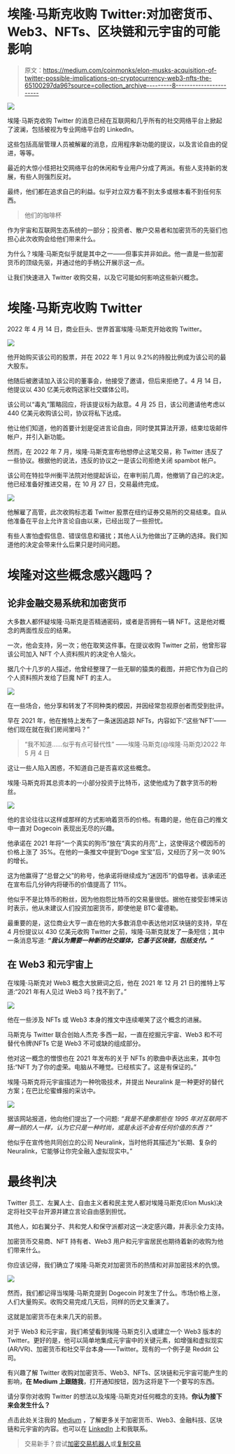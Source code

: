 # 埃隆·马斯克收购 Twitter:对加密货币、Web3、NFTs、区块链和元宇宙的可能影响

> 原文：<https://medium.com/coinmonks/elon-musks-acquisition-of-twitter-possible-implications-on-cryptocurrency-web3-nfts-the-65100297da96?source=collection_archive---------8----------------------->

![](img/3ce16bb2419b33da4f3ddc4fccc97927.png)

埃隆·马斯克收购 Twitter 的消息已经在互联网和几乎所有的社交网络平台上掀起了波澜，包括被视为专业网络平台的 LinkedIn。

这些包括高层管理人员被解雇的消息，应用程序新功能的提议，以及言论自由的促进，等等。

最近的大惊小怪把社交网络平台的休闲和专业用户分成了两派。有些人支持新的发展，有些人则强烈反对。

最终，他们都在追求自己的利益。似乎对立双方看不到太多或根本看不到任何东西。

> 他们的咖啡杯

作为宇宙和互联网生态系统的一部分；投资者、散户交易者和加密货币的先驱们也担心此次收购会给他们带来什么。

为什么？埃隆·马斯克似乎就是其中之一——但事实并非如此。他一直是一些加密货币的顶级先驱，并通过他的手柄公开展示这一点。

让我们快速进入 Twitter 收购交易，以及它可能如何影响这些新兴概念。

# 埃隆·马斯克收购 Twitter

2022 年 4 月 14 日，商业巨头、世界首富埃隆·马斯克开始收购 Twitter。

![](img/725fb9c1226149148e5e32be5a07aa95.png)

他开始购买该公司的股票，并在 2022 年 1 月以 9.2%的持股比例成为该公司的最大股东。

他随后被邀请加入该公司的董事会，他接受了邀请，但后来拒绝了。4 月 14 日，他提议以 430 亿美元收购这家社交媒体公司。

该公司以“毒丸”策略回应，将该提议标为敌意。4 月 25 日，该公司邀请他考虑以 440 亿美元收购该公司，协议将私下达成。

他让他们知道，他的首要计划是促进言论自由，同时使其算法开源，结束垃圾邮件帐户，并引入新功能。

然而，在 2022 年 7 月，埃隆·马斯克宣布他想停止这笔交易，称 Twitter 违反了一些协议。根据他的说法，违反的协议之一是该公司拒绝关闭 spambot 帐户。

该公司在特拉华州衡平法院对他提起诉讼，在审判前几周，他撤销了自己的决定。他已经准备好推进交易，在 10 月 27 日，交易最终完成。

![](img/dc8766b3e07be21a95533bc8d80de3a3.png)

他解雇了高管，此次收购标志着 Twitter 股票在纽约证券交易所的交易结束。自从他准备在平台上允许言论自由以来，已经出现了一些担忧。

有些人害怕虚假信息、错误信息和骚扰；其他人认为他做出了正确的选择。我们知道他的决定会带来什么后果只是时间问题。

# 埃隆对这些概念感兴趣吗？

## 论非金融交易系统和加密货币

大多数人都怀疑埃隆·马斯克是否精通密码，或者是否拥有一辆 NFT。这是他对概念的两面性反应的结果。

一次，他会支持，另一次；他在取笑这件事。在提议收购 Twitter 之前，他曾形容该公司加入 NFT 个人资料照片的决定令人恼火。

据几个十几岁的人描述，他曾经整理了一些无聊的猿类的截图，并把它作为自己的个人资料照片发给了巨魔 NFT 的主人。

![](img/d80fb9f1056232d1602c5ccd4411cea5.png)

在一些场合，他分享和转发了不同种类的模因，并因经常忽视原创者而受到批评。

早在 2021 年，他在推特上发布了一条迷因追踪 NFTs，内容如下:“这些‘NFT’——他们现在就在我们房间里吗？”

> “我不知道……似乎有点可替代性”
> ——埃隆·马斯克(@埃隆·马斯克)2022 年 5 月 4 日

这让一些人陷入困惑，不知道自己是否喜欢这些概念。

埃隆·马斯克将其总资本的一小部分投资于比特币，这使他成为了数字货币的粉丝。

![](img/cb0a4032b53e38f3512859eaab752966.png)

他的言论往往以这样或那样的方式影响着货币的价格。有趣的是，他在自己的推文中一直对 Dogecoin 表现出无尽的兴趣。

他承诺在 2021 年将“一个真实的狗币”放在“真实的月亮”上，这使得这个模因币的价格上涨了 35%。在他的一条推文中提到“Doge 宝宝”后，又经历了另一次 90%的增长。

这为他赢得了“总督之父”的称号，他承诺将继续成为“迷因币”的倡导者。该承诺还在宣布后几分钟内将硬币的价值提高了 11%。

他似乎不是比特币的粉丝，因为他抱怨比特币的交易量很低。据他在接受彭博采访时表示，他从未建议人们投资加密货币，即使他是 BTC·霍德勒。

最重要的是，这位商业大亨一直在他的大多数消息中表达他对区块链的支持，早在 4 月份提议以 430 亿美元收购 Twitter 之前，埃隆·马斯克就发了一条短信；其中一条消息写道: ***“我认为需要一种新的社交媒体，它基于区块链，包括支付。”***

## 在 Web3 和元宇宙上

在埃隆·马斯克对 Web3 概念大放厥词之后，他在 2021 年 12 月 21 日的推特上写道:“2021 年有人见过 Web3 吗？找不到了。”

![](img/d33329aa393a9851731a78818cb09755.png)

他在一些涉及 NFTs 或 Web3 本身的推文中连续嘲笑了这个概念的进展。

马斯克与 Twitter 联合创始人杰克·多西一起，一直在挖掘元宇宙、Web3 和不可替代令牌(NFTs 它是 Web3 不可或缺的组成部分。

他对这一概念的憎恨也在 2021 年发布的关于 NFTs 的歌曲中表达出来，其中包括:“NFT 为了你的虚荣。电脑从不睡觉。已经核实了。这是有保证的。”

埃隆·马斯克将元宇宙描述为一种吮吸技术，并提出 Neuralink 是一种更好的替代方案；在巴比伦蜜蜂报的采访中。

![](img/90c7532161a6e3d21bd8b21b1d0864f5.png)

据该网站报道，他向他们提出了一个问题:
*“我是不是像那些在 1995 年对互联网不屑一顾的人一样，认为它只是一种时尚，或是永远不会有任何价值的东西？”*

他似乎在宣传他共同创立的公司 Neuralink，当时他将其描述为“长期、复杂的 Neuralink，它能够让你完全融入虚拟现实中。”

# 最终判决

Twitter 员工、左翼人士、自由主义者和民主党人都对埃隆马斯克(Elon Musk)决定将社交平台开源并建立言论自由感到担忧。

其他人，如右翼分子、共和党人和保守派都对这一决定感兴趣，并表示全力支持。

加密货币交易商、NFT 持有者、Web3 用户和元宇宙居民也期待着新的收购为他们带来什么。

你应该记得，我们确立了埃隆·马斯克对加密货币的热情和对非加密技术的仇恨。

![](img/18e449e56c774a1018b5be793faa040b.png)

然而，我们都记得当埃隆·马斯克提到 Dogecoin 时发生了什么。市场价格上涨，人们大量购买。收购交易完成几天后，同样的历史又重演了。

这就是加密货币在未来几天的前景。

对于 Web3 和元宇宙，我们希望看到埃隆·马斯克引入或建立一个 Web3 版本的 Twitter。更好的是，他可以简单地集成元宇宙中的关键元素，如增强和虚拟现实(AR/VR)、加密货币和社交平台本身——Twitter。现有的一个例子是 Reddit 公司。

有兴趣了解 Twitter 收购对加密货币、Web3、NFTs、区块链和元宇宙可能产生的影响，**在 Medium 上跟随我**，打开通知按钮，因为这将是下一个要写的东西。

请分享你对收购 Twitter 的想法以及埃隆·马斯克对任何概念的支持。**你认为接下来会发生什么？**

点击此处关注我的 [Medium](/@abdulmuminsolihu) ，了解更多关于加密货币、Web3、金融科技、区块链和元宇宙的内容。也可以在 [LinkedIn](https://linkedin.com/in/abdulmuminsolihu) 上和我联系。

> 交易新手？尝试[加密交易机器人](/coinmonks/crypto-trading-bot-c2ffce8acb2a)或[复制交易](/coinmonks/top-10-crypto-copy-trading-platforms-for-beginners-d0c37c7d698c)